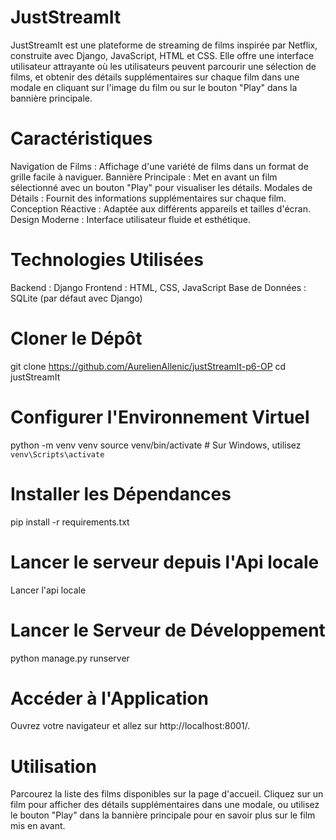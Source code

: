 # JustStreamIt
JustStreamIt est une plateforme de streaming de films inspirée par Netflix, construite avec Django, JavaScript, HTML et CSS. Elle offre une interface utilisateur attrayante où les utilisateurs peuvent parcourir une sélection de films, et obtenir des détails supplémentaires sur chaque film dans une modale en cliquant sur l'image du film ou sur le bouton "Play" dans la bannière principale.

# Caractéristiques
Navigation de Films : Affichage d'une variété de films dans un format de grille facile à naviguer.
Bannière Principale : Met en avant un film sélectionné avec un bouton "Play" pour visualiser les détails.
Modales de Détails : Fournit des informations supplémentaires sur chaque film.
Conception Réactive : Adaptée aux différents appareils et tailles d'écran.
Design Moderne : Interface utilisateur fluide et esthétique.

# Technologies Utilisées
Backend : Django
Frontend : HTML, CSS, JavaScript
Base de Données : SQLite (par défaut avec Django)

# Cloner le Dépôt

git clone https://github.com/AurelienAllenic/justStreamIt-p6-OP
cd justStreamIt

# Configurer l'Environnement Virtuel
python -m venv venv
source venv/bin/activate  # Sur Windows, utilisez `venv\Scripts\activate`

# Installer les Dépendances
pip install -r requirements.txt

# Lancer le serveur depuis l'Api locale
Lancer l'api locale

# Lancer le Serveur de Développement
python manage.py runserver

# Accéder à l'Application
Ouvrez votre navigateur et allez sur http://localhost:8001/.

# Utilisation
Parcourez la liste des films disponibles sur la page d'accueil. Cliquez sur un film pour afficher des détails supplémentaires dans une modale, ou utilisez le bouton "Play" dans la bannière principale pour en savoir plus sur le film mis en avant.